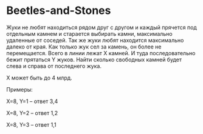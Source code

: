 # Beetles-and-Stones

Жуки не любят находиться рядом друг с другом и каждый прячется под отдельным камнем и старается выбирать камни, максимально удаленные от соседей. Так же жуки любят находится максимально далеко от края. Как только жук сел за камень, он более не перемещается. Всего в линии лежат X камней. И туда последовательно бежит прятаться Y жуков. Найти сколько свободных камней будет слева и справа от последнего жука.

X может быть до 4 млрд.

Примеры:

X=8, Y=1 – ответ 3,4

X=8, Y=2 – ответ 1,2

X=8, Y=3 – ответ 1,1

